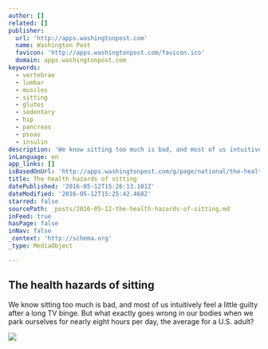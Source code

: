 ```yaml
---
author: []
related: []
publisher:
  url: 'http://apps.washingtonpost.com'
  name: Washington Post
  favicon: 'http://apps.washingtonpost.com/favicon.ico'
  domain: apps.washingtonpost.com
keywords:
  - vertebrae
  - lumbar
  - muscles
  - sitting
  - glutes
  - sedentary
  - hip
  - pancreas
  - psoas
  - insulin
description: 'We know sitting too much is bad, and most of us intuitively feel a little guilty after a long TV binge. But what exactly goes wrong in our bodies when we park ourselves for nearly eight hours per day, the average for a U.S. adult?'
inLanguage: en
app_links: []
isBasedOnUrl: 'http://apps.washingtonpost.com/g/page/national/the-health-hazards-of-sitting/750/'
title: The health hazards of sitting
datePublished: '2016-05-12T15:26:13.101Z'
dateModified: '2016-05-12T15:25:42.468Z'
starred: false
sourcePath: _posts/2016-05-12-the-health-hazards-of-sitting.md
inFeed: true
hasPage: false
inNav: false
_context: 'http://schema.org'
_type: MediaObject

---
```

<article style=""><h1>The health hazards of sitting</h1><p>We know sitting too much is bad, and most of us intuitively feel a little guilty after a long TV binge. But what exactly goes wrong in our bodies when we park ourselves for nearly eight hours per day, the average for a U.S. adult?</p><img src="https://img.washingtonpost.com/wp-srv/special/health/sitting/w-Sitting.jpg" /></article>